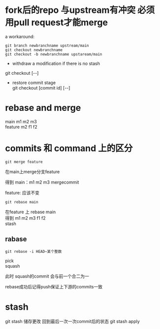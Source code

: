 # fork后的repo 与upstream有冲突 必须用pull request才能merge
a workaround:  
```
git branch newbranchname upstream/main
git checkout newbranchname
git checkout -b newbranchname upstaream/main
```
* withdraw a modification if there is no stash  

git checkout [--] <paths>
* restore commit stage  
git checkout [commit id] [--] <paths>


# rebase and merge
main m1 m2 m3  
feature m2 f1 f2
# commits 和 command 上的区分
```git
git merge feature
```
在main上merge分支feature

得到
main：m1 m2 m3 mergecommit   
  
feature: 应该不变

```git
git rebase main
```
在feature 上 rebase main  
得到  m1 m2 m3 f1 f2  
stash
## rabase 
```git
git rebase -i HEAD~某个整数
```
pick  
squash  
  
此时 squash的commit 会与前一个合二为一

rebase成功后记得push保证上下游的commits一致  
  
# stash
  git stash
  储存更改 回到最后一次一次commit后的状态
  git stash apply 
  
